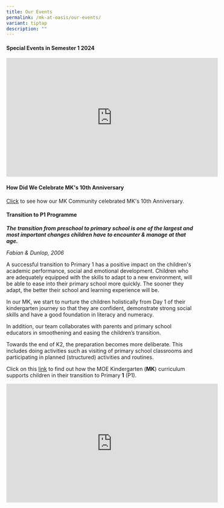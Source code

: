 ```yaml
---
title: Our Events
permalink: /mk-at-oasis/our-events/
variant: tiptap
description: ""
---
```

<h4>Special Events in Semester 1 2024</h4>
<div class="iframe-wrapper">
<iframe height="315" width="560" allowfullscreen="true" frameborder="0" src="https://www.youtube.com/embed/YYlLJigxHX4?si=azaBJpmj4u4NvsnG&amp;start=4"></iframe>
</div>
<h4>How Did We Celebrate MK's 10th Anniversary</h4>
<p><a href="https://drive.google.com/file/d/1BeSyzh55reAAp9r4_CXfPiffHYOooX29/view?usp=sharing" rel="noopener nofollow" target="_blank">Click</a> to
see how our MK Community celebrated MK's 10th Anniversary.</p>
<h4>Transition to P1 Programme</h4>
<p><strong><em>The transition from preschool to primary school is one of the largest and most important changes children have to encounter &amp; manage at that age.</em></strong>
</p>
<p><em>Fabian &amp; Dunlop, 2006</em>
</p>
<p>A successful transition to Primary 1 has a positive impact on the children's
academic performance, social and emotional development. Children who are
adequately equipped with the skills to adapt to a new environment, will
be able to ease into their primary school more quickly. The sooner they
adapt, the better their school and learning experience will be.</p>
<p>In our MK, we start to nurture the children holistically from Day 1 of
their kindergarten journey so that they are confident, demonstrate strong
social skills and have a good foundation in literacy and numeracy.</p>
<p>In addition, our team collaborates with parents and primary school educators
in smoothening and easing the children’s transition.</p>
<p>Towards the end of K2, the preparation becomes more deliberate. This includes
doing activities such as visiting of primary school classrooms and participating
in planned (structured) activities and routines.</p>
<p>Click on this <a href="https://www.moe.gov.sg/-/media/files/mk/first-flight-12.pdf" rel="noopener noreferrer nofollow" target="_blank">link</a> to
find out how the MOE Kindergarten (<strong>MK</strong>) curriculum supports
children in their transition to Primary&nbsp;<strong>1</strong>&nbsp;(P1).</p>
<div class="iframe-wrapper">
<iframe height="315" width="560" allowfullscreen="true" frameborder="0" src="https://www.youtube.com/embed/zE7ahQxBfxQ?si=uafHnGf1z6nyYbXh"></iframe>
</div>
<p></p>
